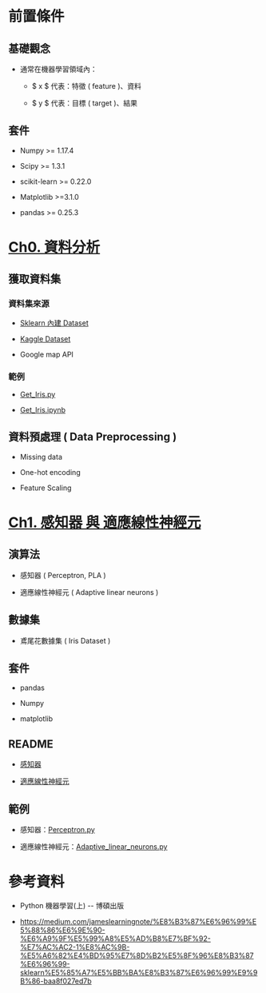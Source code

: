 # 前置條件

## 基礎觀念

* 通常在機器學習領域內：
   
    * $ x $ 代表：特徵 ( feature )、資料
    
    * $ y $ 代表：目標 ( target )、結果

## 套件

* Numpy >= 1.17.4

* Scipy >= 1.3.1

* scikit-learn >= 0.22.0

* Matplotlib >=3.1.0

* pandas >= 0.25.3

# [Ch0. 資料分析](\Ch0\README.md)

## 獲取資料集
### 資料集來源
* [Sklearn 內建 Dataset](https://scikit-learn.org/stable/datasets/toy_dataset.html)

* [Kaggle Dataset](https://www.kaggle.com/datasets)

* Google map API

### 範例

* [Get_Iris.py](.\Ch0\Get_Data\Get_Iris.py)

* [Get_Iris.ipynb](.\Ch0\Get_Data\Get_Iris.ipynb)

## 資料預處理 ( Data Preprocessing )

* Missing data

* One-hot encoding

* Feature Scaling

# [Ch1. 感知器 與 適應線性神經元](./Ch1/README.md)
## 演算法

* 感知器 ( Perceptron, PLA )

* 適應線性神經元 ( Adaptive linear neurons )

## 數據集

* 鳶尾花數據集 ( Iris Dataset )

## 套件

* pandas

* Numpy

* matplotlib

## README

* [感知器](.\Ch1\Perceptron\README.md)

* [適應線性神經元](.\Ch1\Adaptive_linear_neurons\README.md)

## 範例

* 感知器：[Perceptron.py](.\Ch1\Perceptron\Perceptron.py)

* 適應線性神經元：[Adaptive_linear_neurons.py](.\Ch1\Adaptive_linear_neurons\Adaptive_linear_neurons.py)

# 參考資料 

* Python 機器學習(上) -- 博碩出版

* https://medium.com/jameslearningnote/%E8%B3%87%E6%96%99%E5%88%86%E6%9E%90-%E6%A9%9F%E5%99%A8%E5%AD%B8%E7%BF%92-%E7%AC%AC2-1%E8%AC%9B-%E5%A6%82%E4%BD%95%E7%8D%B2%E5%8F%96%E8%B3%87%E6%96%99-sklearn%E5%85%A7%E5%BB%BA%E8%B3%87%E6%96%99%E9%9B%86-baa8f027ed7b

